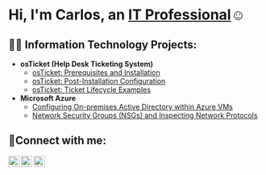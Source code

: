 <h1>Hi, I'm Carlos, an <a href="https://linkedin.com/in/Josh">IT Professional</a>☺</h1>

<h2>👨‍💻 Information Technology Projects:</h2>

- <b>osTicket (Help Desk Ticketing System)</b>
  - [osTicket: Prerequisites and Installation](https://github.com/CarlosMorenoo/osticket-prereqs)
  - [osTicket: Post-Installation Configuration](https://github.com/CarlosMorenoo/post-install-config)
  - [osTicket: Ticket Lifecycle Examples](https://github.com/CarlosMorenoo/ticket-lifecycle)
- <b>Microsoft Azure</b>
  - [Configuring On-premises Active Directory within Azure VMs](https://github.com/CarlosMorenoo/configure-ad)
  - [Network Security Groups (NSGs) and Inspecting Network Protocols](https://github.com/CarlosMorenoo/azure-network-protocols)

<h2>🤳Connect with me:</h2>

[<img align="left" alt="Josh | Twitter" width="22px" src="https://cdn.jsdelivr.net/npm/simple-icons@v3/icons/twitter.svg" />][twitter]
[<img align="left" alt="Josh | LinkedIn" width="22px" src="https://cdn.jsdelivr.net/npm/simple-icons@v3/icons/linkedin.svg" />][linkedin]
[<img align="left" alt="Josh | Instagram" width="22px" src="https://cdn.jsdelivr.net/npm/simple-icons@v3/icons/instagram.svg" />][instagram]

[twitter]: https://twitter.com/Josh
[instagram]: https://www.instagram.com/Josh
[linkedin]: https://linkedin.com/in/Josh

